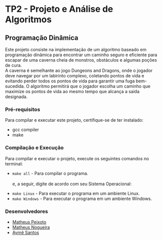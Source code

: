 <h1>TP2 - Projeto e Análise de Algoritmos</h1>
<h2>Programação Dinâmica</h2>
<p>Este projeto consiste na implementação de um algoritmo baseado em programação dinâmica para encontrar um caminho seguro e eficiente para escapar de uma caverna cheia de monstros, obstáculos e algumas poções de cura. 
  <br>A caverna é semelhante ao jogo Dungeons and Dragons, onde o jogador deve navegar por um labirinto complexo, coletando pontos de vida e evitando perder todos os pontos de vida para garantir uma fuga bem-sucedida. O algoritmo permitirá que o jogador escolha um caminho que maximize os pontos de vida ao mesmo tempo que alcança a saída designada.</p>

<h3>Pré-requisitos</h3>
    <p>Para compilar e executar este projeto, certifique-se de ter instalado:</p>
    <ul>
        <li>gcc compiler</li>
        <li>make</li>
    </ul>

<h3>Compilação e Execução</h3>
  <p>Para compilar e executar o projeto, execute os seguintes comandos no terminal:</p>
  <ul>
      <li><code>make all</code> - Para compilar o programa.</li>
    <br>e, a seguir, digite de acordo com seu Sistema Operacional:
      <p>
        <li><code>make Linux</code> - Para executar o programa em um ambiente Linux.</li>
        <li><code>make Windows</code> - Para executar o programa em um ambiente Windows.</li>
      </p>
  </ul>


<h3>Desenvolvedores</h3>

 - [Matheus Peixoto](https://github.com/MatheusPxt21)
 - [Matheus Nogueira](https://github.com/MatheusNogueiraUfv)
 - [Aymê Santos](https://github.com/aymesantos)
